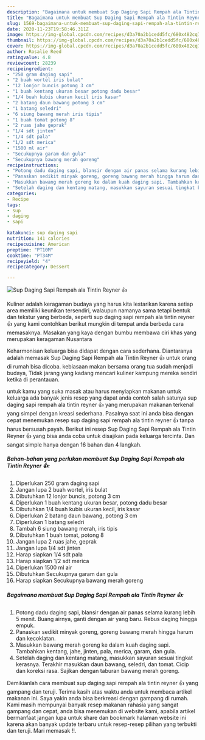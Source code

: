 ```yaml
---
description: "Bagaimana untuk membuat Sup Daging Sapi Rempah ala Tintin Reyner 👍 Luar biasa"
title: "Bagaimana untuk membuat Sup Daging Sapi Rempah ala Tintin Reyner 👍 Luar biasa"
slug: 1569-bagaimana-untuk-membuat-sup-daging-sapi-rempah-ala-tintin-reyner-luar-biasa
date: 2020-11-23T19:58:46.311Z
image: https://img-global.cpcdn.com/recipes/d3a70a2b1cedd5fc/680x482cq70/sup-daging-sapi-rempah-ala-tintin-reyner-👍-foto-resep-utama.jpg
thumbnail: https://img-global.cpcdn.com/recipes/d3a70a2b1cedd5fc/680x482cq70/sup-daging-sapi-rempah-ala-tintin-reyner-👍-foto-resep-utama.jpg
cover: https://img-global.cpcdn.com/recipes/d3a70a2b1cedd5fc/680x482cq70/sup-daging-sapi-rempah-ala-tintin-reyner-👍-foto-resep-utama.jpg
author: Rosalie Reed
ratingvalue: 4.8
reviewcount: 28239
recipeingredient:
- "250 gram daging sapi"
- "2 buah wortel iris bulat"
- "12 lonjor buncis potong 3 cm"
- "1 buah kentang ukuran besar potong dadu besar"
- "1/4 buah kubis ukuran kecil iris kasar"
- "2 batang daun bawang potong 3 cm"
- "1 batang seledri"
- "6 siung bawang merah iris tipis"
- "1 buah tomat potong 8"
- "2 ruas jahe geprak"
- "1/4 sdt jinten"
- "1/4 sdt pala"
- "1/2 sdt merica"
- "1500 ml air"
- "Secukupnya garam dan gula"
- "Secukupnya bawang merah goreng"
recipeinstructions:
- "Potong dadu daging sapi, blansir dengan air panas selama kurang lebih 5 menit. Buang airnya, ganti dengan air yang baru. Rebus daging hingga empuk."
- "Panaskan sedikit minyak goreng, goreng bawang merah hingga harum dan kecoklatan."
- "Masukkan bawang merah goreng ke dalam kuah daging sapi. Tambahkan kentang, jahe, jinten, pala, merica, garam, dan gula."
- "Setelah daging dan kentang matang, masukkan sayuran sesuai tingkat kerasnya. Terakhir masukkan daun bawang, seledri, dan tomat. Cicip dan koreksi rasa. Sajikan dengan taburan bawang merah goreng."
categories:
- Recipe
tags:
- sup
- daging
- sapi

katakunci: sup daging sapi 
nutrition: 141 calories
recipecuisine: American
preptime: "PT10M"
cooktime: "PT34M"
recipeyield: "4"
recipecategory: Dessert

---
```



![Sup Daging Sapi Rempah ala Tintin Reyner 👍](https://img-global.cpcdn.com/recipes/d3a70a2b1cedd5fc/680x482cq70/sup-daging-sapi-rempah-ala-tintin-reyner-👍-foto-resep-utama.jpg)

Kuliner adalah keragaman budaya yang harus kita lestarikan karena setiap area memiliki keunikan tersendiri, walaupun namanya sama tetapi bentuk dan tekstur yang berbeda, seperti sup daging sapi rempah ala tintin reyner 👍 yang kami contohkan berikut mungkin di tempat anda berbeda cara memasaknya. Masakan yang kaya dengan bumbu membawa ciri khas yang merupakan keragaman Nusantara

Keharmonisan keluarga bisa didapat dengan cara sederhana. Diantaranya adalah memasak Sup Daging Sapi Rempah ala Tintin Reyner 👍 untuk orang di rumah bisa dicoba. kebiasaan makan bersama orang tua sudah menjadi budaya, Tidak jarang yang kadang mencari kuliner kampung mereka sendiri ketika di perantauan.



untuk kamu yang suka masak atau harus menyiapkan makanan untuk keluarga ada banyak jenis resep yang dapat anda contoh salah satunya sup daging sapi rempah ala tintin reyner 👍 yang merupakan makanan terkenal yang simpel dengan kreasi sederhana. Pasalnya saat ini anda bisa dengan cepat menemukan resep sup daging sapi rempah ala tintin reyner 👍 tanpa harus bersusah payah.
Berikut ini resep Sup Daging Sapi Rempah ala Tintin Reyner 👍 yang bisa anda coba untuk disajikan pada keluarga tercinta. Dan sangat simple hanya dengan 16 bahan dan 4 langkah.


<!--inarticleads1-->

##### Bahan-bahan yang perlukan membuat Sup Daging Sapi Rempah ala Tintin Reyner 👍:

1. Diperlukan 250 gram daging sapi
1. Jangan lupa 2 buah wortel, iris bulat
1. Dibutuhkan 12 lonjor buncis, potong 3 cm
1. Diperlukan 1 buah kentang ukuran besar, potong dadu besar
1. Dibutuhkan 1/4 buah kubis ukuran kecil, iris kasar
1. Diperlukan 2 batang daun bawang, potong 3 cm
1. Diperlukan 1 batang seledri
1. Tambah 6 siung bawang merah, iris tipis
1. Dibutuhkan 1 buah tomat, potong 8
1. Jangan lupa 2 ruas jahe, geprak
1. Jangan lupa 1/4 sdt jinten
1. Harap siapkan 1/4 sdt pala
1. Harap siapkan 1/2 sdt merica
1. Diperlukan 1500 ml air
1. Dibutuhkan Secukupnya garam dan gula
1. Harap siapkan Secukupnya bawang merah goreng




<!--inarticleads2-->

##### Bagaimana membuat  Sup Daging Sapi Rempah ala Tintin Reyner 👍:

1. Potong dadu daging sapi, blansir dengan air panas selama kurang lebih 5 menit. Buang airnya, ganti dengan air yang baru. Rebus daging hingga empuk.
1. Panaskan sedikit minyak goreng, goreng bawang merah hingga harum dan kecoklatan.
1. Masukkan bawang merah goreng ke dalam kuah daging sapi. Tambahkan kentang, jahe, jinten, pala, merica, garam, dan gula.
1. Setelah daging dan kentang matang, masukkan sayuran sesuai tingkat kerasnya. Terakhir masukkan daun bawang, seledri, dan tomat. Cicip dan koreksi rasa. Sajikan dengan taburan bawang merah goreng.




Demikianlah cara membuat sup daging sapi rempah ala tintin reyner 👍 yang gampang dan teruji. Terima kasih atas waktu anda untuk membaca artikel makanan ini. Saya yakin anda bisa berkreasi dengan gampang di rumah. Kami masih mempunyai banyak resep makanan rahasia yang sangat gampang dan cepat, anda bisa menemukan di website kami, apabila artikel bermanfaat jangan lupa untuk share dan bookmark halaman website ini karena akan banyak update terbaru untuk resep-resep pilihan yang terbukti dan teruji. Mari memasak !!. 
